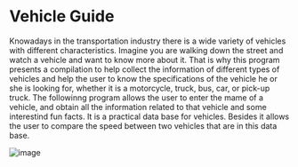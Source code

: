 # Vehicle Guide 
Knowadays in the transportation industry there is a wide variety of vehicles with different characteristics. Imagine you are walking down the street and watch a vehicle and want to know more about it. That is why this program presents a compilation to help collect the information of different types of vehicles and help the user to know the specifications of the vehicle he or she is looking for, whether it is a motorcycle, truck, bus, car, or pick-up truck. The followinng program allows the user to enter the mame of a vehicle, and obtain all the information related to that vehicle and some interestind fun facts. It is a practical data base for vehicles. Besides it allows the user to compare the speed between two vehicles that are in this data base. 

![image](https://github.com/AnaCarolinaCCH123/Vehicle-Guide-Inventory-/assets/170213322/13b35232-b900-45e6-9ecf-c96c1b19006a)





